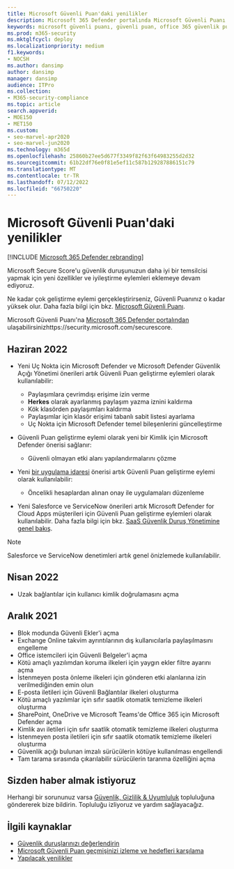 ```yaml
---
title: Microsoft Güvenli Puan'daki yenilikler
description: Microsoft 365 Defender portalında Microsoft Güvenli Puanı'nda yapılan yeni değişiklikleri açıklar.
keywords: microsoft güvenli puanı, güvenli puan, office 365 güvenlik puanı, microsoft güvenlik puanı, Microsoft 365 Defender portalı
ms.prod: m365-security
ms.mktglfcycl: deploy
ms.localizationpriority: medium
f1.keywords:
- NOCSH
ms.author: dansimp
author: dansimp
manager: dansimp
audience: ITPro
ms.collection:
- M365-security-compliance
ms.topic: article
search.appverid:
- MOE150
- MET150
ms.custom:
- seo-marvel-apr2020
- seo-marvel-jun2020
ms.technology: m365d
ms.openlocfilehash: 25860b27ee5d677f3349f82f63f64983255d2d32
ms.sourcegitcommit: 61b22df76e0f81e5ef11c587b129287886151c79
ms.translationtype: MT
ms.contentlocale: tr-TR
ms.lasthandoff: 07/12/2022
ms.locfileid: "66750220"
---
```

# <a name="whats-new-in-microsoft-secure-score"></a>Microsoft Güvenli Puan'daki yenilikler

[!INCLUDE [Microsoft 365 Defender rebranding](../includes/microsoft-defender.md)]

Microsoft Secure Score'u güvenlik duruşunuzun daha iyi bir temsilcisi yapmak için yeni özellikler ve iyileştirme eylemleri eklemeye devam ediyoruz.

Ne kadar çok geliştirme eylemi gerçekleştirirseniz, Güvenli Puanınız o kadar yüksek olur. Daha fazla bilgi için bkz. [Microsoft Güvenli Puanı](microsoft-secure-score.md).

Microsoft Güvenli Puanı'na [Microsoft 365 Defender portalından](microsoft-365-defender-portal.md) ulaşabilirsinizhttps://security.microsoft.com/securescore.

## <a name="june-2022"></a>Haziran 2022

- Yeni Uç Nokta için Microsoft Defender ve Microsoft Defender Güvenlik Açığı Yönetimi önerileri artık Güvenli Puan geliştirme eylemleri olarak kullanılabilir:

  - Paylaşımlara çevrimdışı erişime izin verme
  - **Herkes** olarak ayarlanmış paylaşım yazma iznini kaldırma
  - Kök klasörden paylaşımları kaldırma
  - Paylaşımlar için klasör erişimi tabanlı sabit listesi ayarlama
  - Uç Nokta için Microsoft Defender temel bileşenlerini güncelleştirme

- Güvenli Puan geliştirme eylemi olarak yeni bir Kimlik için Microsoft Defender önerisi sağlanır:

  - Güvenli olmayan etki alanı yapılandırmalarını çözme

- Yeni [bir uygulama idaresi](/defender-cloud-apps/app-governance-manage-app-governance) önerisi artık Güvenli Puan geliştirme eylemi olarak kullanılabilir:

  - Öncelikli hesaplardan alınan onay ile uygulamaları düzenleme

- Yeni Salesforce ve ServiceNow önerileri artık Microsoft Defender for Cloud Apps müşterileri için Güvenli Puan geliştirme eylemleri olarak kullanılabilir. Daha fazla bilgi için bkz. [SaaS Güvenlik Duruş Yönetimine genel bakış](https://aka.ms/saas_security_posture_management).

>[!Note]
>Salesforce ve ServiceNow denetimleri artık genel önizlemede kullanılabilir.

## <a name="april-2022"></a>Nisan 2022

- Uzak bağlantılar için kullanıcı kimlik doğrulamasını açma

## <a name="december-2021"></a>Aralık 2021

- Blok modunda Güvenli Ekler'i açma
- Exchange Online takvim ayrıntılarının dış kullanıcılarla paylaşılmasını engelleme
- Office istemcileri için Güvenli Belgeler'i açma
- Kötü amaçlı yazılımdan koruma ilkeleri için yaygın ekler filtre ayarını açma
- İstenmeyen posta önleme ilkeleri için gönderen etki alanlarına izin verilmediğinden emin olun
- E-posta iletileri için Güvenli Bağlantılar ilkeleri oluşturma
- Kötü amaçlı yazılımlar için sıfır saatlik otomatik temizleme ilkeleri oluşturma
- SharePoint, OneDrive ve Microsoft Teams'de Office 365 için Microsoft Defender açma
- Kimlik avı iletileri için sıfır saatlik otomatik temizleme ilkeleri oluşturma
- İstenmeyen posta iletileri için sıfır saatlik otomatik temizleme ilkeleri oluşturma
- Güvenlik açığı bulunan imzalı sürücülerin kötüye kullanılması engellendi
- Tam tarama sırasında çıkarılabilir sürücülerin taranma özelliğini açma

## <a name="we-want-to-hear-from-you"></a>Sizden haber almak istiyoruz

Herhangi bir sorununuz varsa [Güvenlik, Gizlilik & Uyumluluk](https://techcommunity.microsoft.com/t5/Security-Privacy-Compliance/bd-p/security_privacy) topluluğuna göndererek bize bildirin. Topluluğu izliyoruz ve yardım sağlayacağız.

## <a name="related-resources"></a>İlgili kaynaklar

- [Güvenlik duruşlarınızı değerlendirin](microsoft-secure-score-improvement-actions.md)
- [Microsoft Güvenli Puan geçmişinizi izleme ve hedefleri karşılama](microsoft-secure-score-history-metrics-trends.md)
- [Yapılacak yenilikler](microsoft-secure-score-whats-coming.md)
